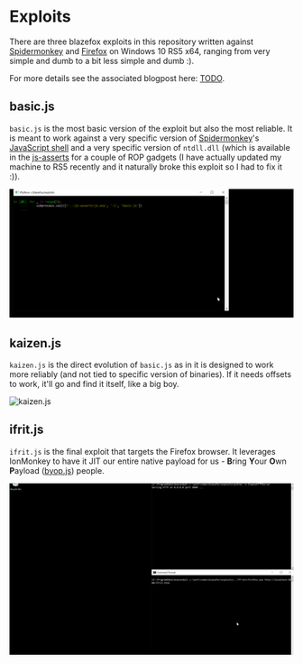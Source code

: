 # Exploits

There are three blazefox exploits in this repository written against [Spidermonkey](https://github.com/mozilla/gecko-dev/tree/master/js) and [Firefox](https://www.mozilla.org/en-US/firefox/new/) on Windows 10 RS5 x64, ranging from very simple and dumb to a bit less simple and dumb :).

For more details see the associated blogpost here: [TODO]().

## basic.js

`basic.js` is the most basic version of the exploit but also the most reliable. It is meant to work against a very specific version of [Spidermonkey](https://github.com/mozilla/gecko-dev/tree/master/js)'s [JavaScript shell](https://github.com/mozilla/gecko-dev/tree/master/js/src/shell) and a very specific version of `ntdll.dll` (which is available in the [js-asserts](https://github.com/0vercl0k/blazefox/tree/master/js-asserts) for a couple of ROP gadgets (I have actually updated my machine to RS5 recently and it naturally broke this exploit so I had to fix it :)).

![basic.js](gifs/basic.gif)

## kaizen.js

`kaizen.js` is the direct evolution of `basic.js` as in it is designed to work more reliably (and not tied to specific version of binaries). If it needs offsets to work, it'll go and find it itself, like a big boy.

![kaizen.js](gifs/kaizen.gif)

## ifrit.js

`ifrit.js` is the final exploit that targets the Firefox browser. It leverages IonMonkey to have it JIT our entire native payload for us - **B**ring **Y**our **O**wn **P**ayload ([byop.js](https://github.com/0vercl0k/stuffz/blob/master/blazefox/exploits/byop.js)) people.

![ifrit.js](gifs/ifrit.gif)
